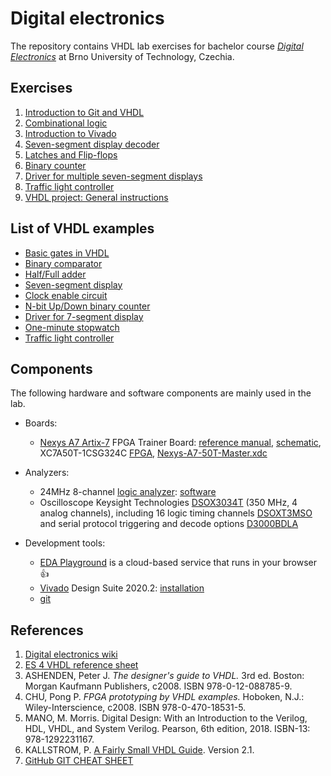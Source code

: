 # Digital electronics

<!--
![Logo](logolink_eng.jpg)
<p align="center">
  The Study of Modern and Developing Engineering BUT<br>
  CZ.02.2.69/0.0/0.0/18_056/0013325
</p>
-->

The repository contains VHDL lab exercises for bachelor course [*Digital Electronics*](https://www.vut.cz/en/students/courses/detail/242350) at Brno University of Technology, Czechia.

## Exercises

1. [Introduction to Git and VHDL](labs/01-gates)
2. [Combinational logic](labs/02-logic)
3. [Introduction to Vivado](labs/03-vivado)
4. [Seven-segment display decoder](labs/04-segment)
5. [Latches and Flip-flops](labs/05-ffs)
6. [Binary counter](labs/06-counter)
7. [Driver for multiple seven-segment displays](labs/07-display_driver)
8. [Traffic light controller](labs/08-traffic_lights)
9. [VHDL project: General instructions](labs/project)

## List of VHDL examples

* [Basic gates in VHDL](https://www.edaplayground.com/x/5L92)
* [Binary comparator](https://www.edaplayground.com/x/5uu3)
* [Half/Full adder](https://www.edaplayground.com/x/2Jcz)
* [Seven-segment display](https://www.edaplayground.com/x/Vdpu)
* [Clock enable circuit](https://www.edaplayground.com/x/5LiJ)
* [N-bit Up/Down binary counter](https://www.edaplayground.com/x/5bgq)
* [Driver for 7-segment display](https://www.edaplayground.com/x/3f_A)
* [One-minute stopwatch](https://www.edaplayground.com/x/2uKg)
* [Traffic light controller](https://www.edaplayground.com/x/5HBi)

## Components

The following hardware and software components are mainly used in the lab.

* Boards:
  * [Nexys A7 Artix-7](https://store.digilentinc.com/nexys-a7-fpga-trainer-board-recommended-for-ece-curriculum/) FPGA Trainer Board: [reference manual](https://reference.digilentinc.com/reference/programmable-logic/nexys-a7/reference-manual), [schematic](docs/nexys-a7-sch.pdf), XC7A50T-1CSG324C [FPGA](docs/ds180_7Series_Overview.pdf), [Nexys-A7-50T-Master.xdc](https://github.com/Digilent/digilent-xdc/blob/master/Nexys-A7-50T-Master.xdc)

* Analyzers:
  * 24MHz 8-channel [logic analyzer](https://www.ebay.com/sch/i.html?LH_CAds=&_ex_kw=&_fpos=&_fspt=1&_mPrRngCbx=1&_nkw=24mhz%20logic%20analyzer&_sacat=&_sadis=&_sop=12&_udhi=&_udlo=): [software](https://www.saleae.com/)
  * Oscilloscope Keysight Technologies [DSOX3034T](https://www.keysight.com/en/pdx-x202175-pn-DSOX3034T/oscilloscope-350-mhz-4-analog-channels?&cc=CZ&lc=eng) (350 MHz, 4 analog channels), including 16 logic timing channels [DSOXT3MSO](https://www.keysight.com/en/pdx-x205238-pn-DSOXT3MSO/3000t-x-series-oscilloscope-mso-upgrade?cc=CZ&lc=eng) and serial protocol triggering and decode options [D3000BDLA](https://www.keysight.com/en/pd-2990560-pn-D3000BDLA/ultimate-software-bundle-for-the-3000a-t-x-series?&cc=CZ&lc=eng)

* Development tools:
  * [EDA Playground](https://www.edaplayground.com/) is a cloud-based service that runs in your browser :+1:
  * [Vivado](https://www.xilinx.com/products/design-tools/vivado.html) Design Suite 2020.2: [installation](https://github.com/tomas-fryza/digital-electronics-1/wiki/List-of-versions)
  * [git](https://git-scm.com/)

## References

1. [Digital electronics wiki](https://github.com/tomas-fryza/digital-electronics-1/wiki)
2. [ES 4 VHDL reference sheet](docs/vhdl_cheatsheet.pdf)
3. ASHENDEN, Peter J. *The designer's guide to VHDL.* 3rd ed. Boston: Morgan Kaufmann Publishers, c2008. ISBN 978-0-12-088785-9.
4. CHU, Pong P. *FPGA prototyping by VHDL examples.* Hoboken, N.J.: Wiley-Interscience, c2008. ISBN 978-0-470-18531-5.
5. MANO, M. Morris. Digital Design: With an Introduction to the Verilog, HDL, VHDL, and System Verilog. Pearson, 6th edition, 2018. ISBN-13: 978-1292231167.
6. KALLSTROM, P. [A Fairly Small VHDL Guide](docs/VHDL_guide.pdf). Version 2.1.
7. [GitHub GIT CHEAT SHEET](docs/git_cheatsheet.pdf)
